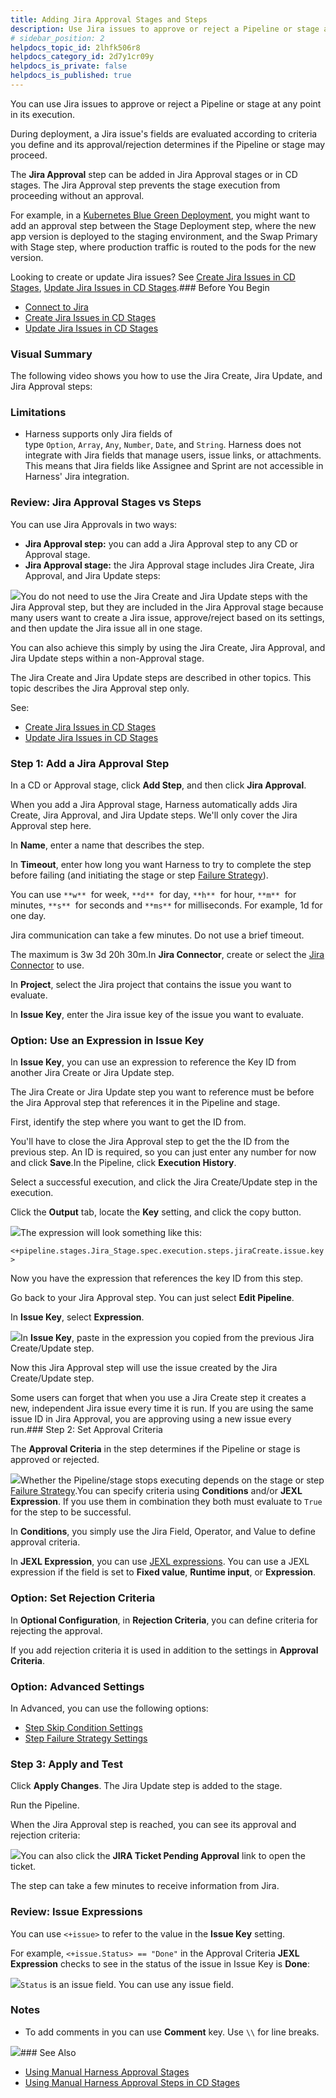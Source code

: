 ```yaml
---
title: Adding Jira Approval Stages and Steps
description: Use Jira issues to approve or reject a Pipeline or stage at any point in its execution.
# sidebar_position: 2
helpdocs_topic_id: 2lhfk506r8
helpdocs_category_id: 2d7y1cr09y
helpdocs_is_private: false
helpdocs_is_published: true
---
```


You can use Jira issues to approve or reject a Pipeline or stage at any point in its execution.

During deployment, a Jira issue's fields are evaluated according to criteria you define and its approval/rejection determines if the Pipeline or stage may proceed.

The **Jira Approval** step can be added in Jira Approval stages or in CD stages. The Jira Approval step prevents the stage execution from proceeding without an approval.

For example, in a [Kubernetes Blue Green Deployment](https://ngdocs.harness.io/article/mog5tnk5pi-create-a-kubernetes-blue-green-deployment), you might want to add an approval step between the Stage Deployment step, where the new app version is deployed to the staging environment, and the Swap Primary with Stage step, where production traffic is routed to the pods for the new version.

Looking to create or update Jira issues? See [Create Jira Issues in CD Stages](https://ngdocs.harness.io/article/yu40zr6cvm-create-jira-issues-in-cd-stages), [Update Jira Issues in CD Stages](https://ngdocs.harness.io/article/urdkli9e74-update-jira-issues-in-cd-stages).### Before You Begin

* [Connect to Jira](/article/e6s32ec7i7-connect-to-jira)
* [Create Jira Issues in CD Stages](/article/yu40zr6cvm-create-jira-issues-in-cd-stages)
* [Update Jira Issues in CD Stages](/article/urdkli9e74-update-jira-issues-in-cd-stages)

### Visual Summary

The following video shows you how to use the Jira Create, Jira Update, and Jira Approval steps:

### Limitations

* Harness supports only Jira fields of type `Option`, `Array`, `Any`, `Number`, `Date`, and `String`. Harness does not integrate with Jira fields that manage users, issue links, or attachments. This means that Jira fields like Assignee and Sprint are not accessible in Harness' Jira integration.

### Review: Jira Approval Stages vs Steps

You can use Jira Approvals in two ways:

* **Jira Approval step:** you can add a Jira Approval step to any CD or Approval stage.
* **Jira Approval stage:** the Jira Approval stage includes Jira Create, Jira Approval, and Jira Update steps:

![](https://files.helpdocs.io/i5nl071jo5/articles/2lhfk506r8/1624574708529/clean-shot-2021-06-24-at-15-44-54.png)You do not need to use the Jira Create and Jira Update steps with the Jira Approval step, but they are included in the Jira Approval stage because many users want to create a Jira issue, approve/reject based on its settings, and then update the Jira issue all in one stage.

You can also achieve this simply by using the Jira Create, Jira Approval, and Jira Update steps within a non-Approval stage.

The Jira Create and Jira Update steps are described in other topics. This topic describes the Jira Approval step only.

See:

* [Create Jira Issues in CD Stages](/article/yu40zr6cvm-create-jira-issues-in-cd-stages)
* [Update Jira Issues in CD Stages](/article/urdkli9e74-update-jira-issues-in-cd-stages)

### Step 1: Add a Jira Approval Step

In a CD or Approval stage, click **Add Step**, and then click **Jira Approval**.

When you add a Jira Approval stage, Harness automatically adds Jira Create, Jira Approval, and Jira Update steps. We'll only cover the Jira Approval step here.

In **Name**, enter a name that describes the step.

In **Timeout**, enter how long you want Harness to try to complete the step before failing (and initiating the stage or step [Failure Strategy](/article/0zvnn5s1ph-define-a-failure-strategy-on-stages-and-steps)).

You can use `**w**`  for week, `**d**`  for day, `**h**`  for hour, `**m**`  for minutes, `**s**`  for seconds and `**ms**` for milliseconds. For example, 1d for one day.

Jira communication can take a few minutes. Do not use a brief timeout.

The maximum is 3w 3d 20h 30m.In **Jira Connector**, create or select the [Jira Connector](/article/e6s32ec7i7-connect-to-jira) to use.

In **Project**, select the Jira project that contains the issue you want to evaluate.

In **Issue Key**, enter the Jira issue key of the issue you want to evaluate.

### Option: Use an Expression in Issue Key

In **Issue Key**, you can use an expression to reference the Key ID from another Jira Create or Jira Update step.

The Jira Create or Jira Update step you want to reference must be before the Jira Approval step that references it in the Pipeline and stage.

First, identify the step where you want to get the ID from.

You'll have to close the Jira Approval step to get the the ID from the previous step. An ID is required, so you can just enter any number for now and click **Save**.In the Pipeline, click **Execution History**.

Select a successful execution, and click the Jira Create/Update step in the execution.

Click the **Output** tab, locate the **Key** setting, and click the copy button.

![](https://files.helpdocs.io/i5nl071jo5/articles/urdkli9e74/1624558389534/clean-shot-2021-06-24-at-11-12-58.png)The expression will look something like this:

`<+pipeline.stages.Jira_Stage.spec.execution.steps.jiraCreate.issue.key>`

Now you have the expression that references the key ID from this step.

Go back to your Jira Approval step. You can just select **Edit Pipeline**.

In **Issue Key**, select **Expression**.

![](https://files.helpdocs.io/i5nl071jo5/articles/2lhfk506r8/1624576045521/clean-shot-2021-06-24-at-16-07-15.png)In **Issue Key**, paste in the expression you copied from the previous Jira Create/Update step.

Now this Jira Approval step will use the issue created by the Jira Create/Update step.

Some users can forget that when you use a Jira Create step it creates a new, independent Jira issue every time it is run. If you are using the same issue ID in Jira Approval, you are approving using a new issue every run.### Step 2: Set Approval Criteria

The **Approval Criteria** in the step determines if the Pipeline or stage is approved or rejected.

![](https://files.helpdocs.io/i5nl071jo5/articles/2lhfk506r8/1624576828708/clean-shot-2021-06-24-at-16-20-21.png)Whether the Pipeline/stage stops executing depends on the stage or step [Failure Strategy](/article/0zvnn5s1ph-define-a-failure-strategy-on-stages-and-steps).You can specify criteria using **Conditions** and/or **JEXL Expression**. If you use them in combination they both must evaluate to `True` for the step to be successful.

In **Conditions**, you simply use the Jira Field, Operator, and Value to define approval criteria.

In **JEXL Expression**, you can use [JEXL expressions](https://commons.apache.org/proper/commons-jexl/reference/syntax.html). You can use a JEXL expression if the field is set to **Fixed value**, **Runtime input**, or **Expression**.

### Option: Set Rejection Criteria

In **Optional Configuration**, in **Rejection Criteria**, you can define criteria for rejecting the approval.

If you add rejection criteria it is used in addition to the settings in **Approval Criteria**.

### Option: Advanced Settings

In Advanced, you can use the following options:

* [Step Skip Condition Settings](/article/i36ibenkq2-step-skip-condition-settings)
* [Step Failure Strategy Settings](/article/htrur23poj-step-failure-strategy-settings)

### Step 3: Apply and Test

Click **Apply Changes**. The Jira Update step is added to the stage.

Run the Pipeline.

When the Jira Approval step is reached, you can see its approval and rejection criteria:

![](https://files.helpdocs.io/i5nl071jo5/articles/2lhfk506r8/1624577480045/clean-shot-2021-06-24-at-16-31-07.png)You can also click the **JIRA Ticket Pending Approval** link to open the ticket.

The step can take a few minutes to receive information from Jira.

### Review: Issue Expressions

You can use `<+issue>` to refer to the value in the **Issue Key** setting.

For example, `<+issue.Status> == "Done"` in the Approval Criteria **JEXL Expression** checks to see in the status of the issue in Issue Key is **Done**:

![](https://files.helpdocs.io/i5nl071jo5/articles/2lhfk506r8/1624657108562/clean-shot-2021-06-25-at-14-38-11.png)`Status` is an issue field. You can use any issue field.

### Notes

* To add comments in you can use **Comment** key. Use `\\` for line breaks.

![](https://files.helpdocs.io/kw8ldg1itf/articles/2lhfk506r8/1668113163614/image.png)### See Also

* [Using Manual Harness Approval Stages](/article/fkvso46bok-adding-harness-approval-stages)
* [Using Manual Harness Approval Steps in CD Stages](/article/43pzzhrcbv-using-harness-approval-steps-in-cd-stages)

